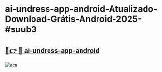 # ai-undress-app-android-Atualizado-Download-Grátis-Android-2025-#suub3

# <h2><a href="https://ainizakaria.my?title=ai-undress-app-android&ref=24M">🔗👉 🔴 ai-undress-app-android</a></h2>

[![acn](https://github.com/user-attachments/assets/0f9c940e-d8b0-45ae-aac7-cd30a18b3e1c)](https://ainizakaria.my?title=ai-undress-app-android&ref=24M)

